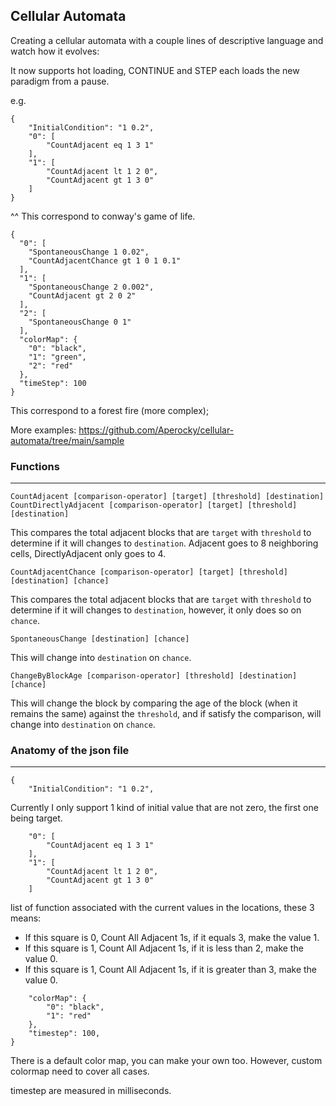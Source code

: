 ## Cellular Automata

Creating a cellular automata with a couple lines of descriptive language and watch how it evolves:

It now supports hot loading, CONTINUE and STEP each loads the new paradigm from a pause.

e.g.

```
{
    "InitialCondition": "1 0.2",
    "0": [
        "CountAdjacent eq 1 3 1"
    ],
    "1": [
        "CountAdjacent lt 1 2 0",
        "CountAdjacent gt 1 3 0"
    ]
}
```

^^ This correspond to conway's game of life.

```
{
  "0": [
    "SpontaneousChange 1 0.02",
    "CountAdjacentChance gt 1 0 1 0.1"
  ],
  "1": [
    "SpontaneousChange 2 0.002",
    "CountAdjacent gt 2 0 2"
  ],
  "2": [
    "SpontaneousChange 0 1"
  ],
  "colorMap": {
    "0": "black",
    "1": "green",
    "2": "red"
  },
  "timeStep": 100
}
```

This correspond to a forest fire (more complex);

More examples: https://github.com/Aperocky/cellular-automata/tree/main/sample

### Functions
---

```
CountAdjacent [comparison-operator] [target] [threshold] [destination]
CountDirectlyAdjacent [comparison-operator] [target] [threshold] [destination]
```

This compares the total adjacent blocks that are `target` with `threshold` to determine if it will changes to `destination`. Adjacent goes to 8 neighboring cells, DirectlyAdjacent only goes to 4.

```
CountAdjacentChance [comparison-operator] [target] [threshold] [destination] [chance]
```

This compares the total adjacent blocks that are `target` with `threshold` to determine if it will changes to `destination`, however, it only does so on `chance`.

```
SpontaneousChange [destination] [chance]
```

This will change into `destination` on `chance`.

```
ChangeByBlockAge [comparison-operator] [threshold] [destination] [chance]
```

This will change the block by comparing the age of the block (when it remains the same) against the `threshold`, and if satisfy the comparison, will change into `destination` on `chance`.

### Anatomy of the json file
---

```
{
    "InitialCondition": "1 0.2",
```

Currently I only support 1 kind of initial value that are not zero, the first one being target.

```
    "0": [
        "CountAdjacent eq 1 3 1"
    ],
    "1": [
        "CountAdjacent lt 1 2 0",
        "CountAdjacent gt 1 3 0"
    ]
```

list of function associated with the current values in the locations, these 3 means:

* If this square is 0, Count All Adjacent 1s, if it equals 3, make the value 1.
* If this square is 1, Count All Adjacent 1s, if it is less than 2, make the value 0.
* If this square is 1, Count All Adjacent 1s, if it is greater than 3, make the value 0.

```
    "colorMap": {
        "0": "black",
        "1": "red"
    },
    "timestep": 100,
}
```

There is a default color map, you can make your own too. However, custom colormap need to cover all cases.

timestep are measured in milliseconds.

